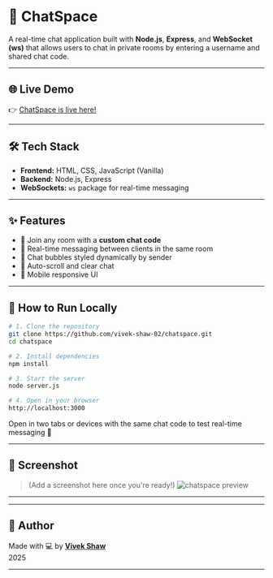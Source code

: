 # 💬 ChatSpace

A real-time chat application built with **Node.js**, **Express**, and **WebSocket (ws)** that allows users to chat in private rooms by entering a username and shared chat code.

---

## 🌐 Live Demo

👉 [ChatSpace is live here!](https://chatspace-vd95.onrender.com)

---

## 🛠 Tech Stack

- **Frontend:** HTML, CSS, JavaScript (Vanilla)
- **Backend:** Node.js, Express
- **WebSockets:** `ws` package for real-time messaging

---

## ✨ Features

- 🔐 Join any room with a **custom chat code**
- 💬 Real-time messaging between clients in the same room
- 🧾 Chat bubbles styled dynamically by sender
- 🔄 Auto-scroll and clear chat
- 📱 Mobile responsive UI

---

## 🧪 How to Run Locally

```bash
# 1. Clone the repository
git clone https://github.com/vivek-shaw-02/chatspace.git
cd chatspace

# 2. Install dependencies
npm install

# 3. Start the server
node server.js

# 4. Open in your browser
http://localhost:3000
```

Open in two tabs or devices with the same chat code to test real-time messaging 🔁

---

## 📸 Screenshot

> (Add a screenshot here once you're ready!)
![chatspace preview](./screenshot.PNG)

---


---

## 🙌 Author

Made with 💻 by **[Vivek Shaw](https://github.com/vivek-shaw-02)**  
2025

---

